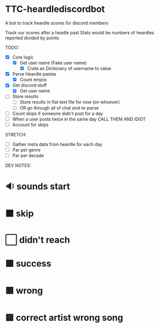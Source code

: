 # TTC-heardlediscordbot
A bot to track heardle scores for discord members

Track our scores after a headle past
Stats would be numbers of heardles reported divided by points

TODO:
 - [x] Core logic
   - [x] Get user name (Fake user name)
     - [x] Crate an Dictionary of username to value
 - [x] Parse Heardle pastes
   - [x] Count emjois
 - [x] Get discord stuff
   - [x] Get user name
 - [ ] Store results
   - [ ] Store results in flat text file for now (on whoever)
   - [ ] OR go through all of chat and re-parse
 - [ ] Count skips if someone didn't post for a day
 - [ ] When a user posts twice in the same day CALL THEM AND IDIOT
 - [ ] Account for skips

STRETCH:
 - [ ] Gather meta data from heardle for each day 
 - [ ] Par per genre
 - [ ] Par per decade

DEV NOTES:
# 🔉 sounds start
# ⬛️ skip
# ⬜️ didn't reach
# 🟩 success
# 🟥 wrong
# 🟨 correct artist wrong song